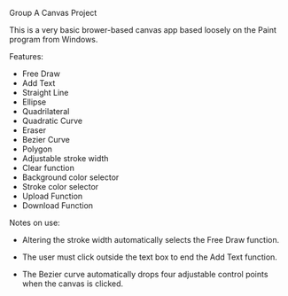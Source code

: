 Group A Canvas Project

This is a very basic brower-based canvas app based loosely on the Paint program from Windows.

Features:

- Free Draw
- Add Text
- Straight Line
- Ellipse
- Quadrilateral 
- Quadratic Curve
- Eraser
- Bezier Curve
- Polygon
- Adjustable stroke width
- Clear function
- Background color selector
- Stroke color selector
- Upload Function
- Download Function

Notes on use:

- Altering the stroke width automatically selects the Free Draw function.

- The user must click outside the text box to end the Add Text function.

- The Bezier curve automatically drops four adjustable control points when the canvas is clicked.



